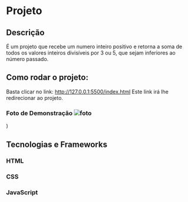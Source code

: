 # Projeto 
## Descrição
É um projeto que recebe um numero inteiro positivo e retorna a soma de todos os valores inteiros divisíveis por 3 ou 5, que sejam inferiores ao número passado.
## Como rodar o projeto:
Basta clicar no link: http://127.0.0.1:5500/index.html
Este link irá lhe redirecionar ao projeto.
### Foto de Demonstração ![foto](https://github.com/Art1367/Projeto/assets/108029096/60549fc8-dcf7-4c00-aaeb-3253a3264d19)
)
## Tecnologias e Frameworks
### HTML
### CSS
### JavaScript

